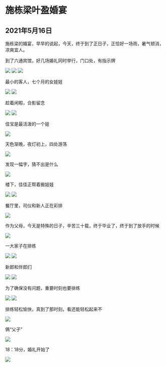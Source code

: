 施栋梁叶盈婚宴
=======================

2021年5月16日
-----------------------

施栋梁的婚宴，早早的说起，今天，终于到了正日子，正恰好一场雨，暑气顿消，凉爽宜人。

到了六通宾馆，好几场婚礼同时举行，门口处，有指示牌

![]({{site.url}}/assets/blog-images/20210516/1-9.jpg)
![]({{site.url}}/assets/blog-images/20210516/1-8.jpg)
![]({{site.url}}/assets/blog-images/20210516/1-1.jpg)

最小的客人，七个月的女娃娃

![]({{site.url}}/assets/blog-images/20210516/1-2.jpg)
![]({{site.url}}/assets/blog-images/20210516/1-3.jpg)

趁着闲暇，合影留念

![]({{site.url}}/assets/blog-images/20210516/1-4.jpg)
![]({{site.url}}/assets/blog-images/20210516/1-6.jpg)

佳宝是最活泼的一个娃

![]({{site.url}}/assets/blog-images/20210516/1-7.jpg)

天色渐晚，夜灯初上，四处游荡

![]({{site.url}}/assets/blog-images/20210516/1-10.jpg)

发现一幅字，猜不出是什么

![]({{site.url}}/assets/blog-images/20210516/1-11.jpg)

楼下，佳佳正帮着搬娃娃

![]({{site.url}}/assets/blog-images/20210516/1-12.jpg)
![]({{site.url}}/assets/blog-images/20210516/1-13.jpg)

餐厅里，司仪和新人正在彩排

![]({{site.url}}/assets/blog-images/20210516/1-14.jpg)

作为父母，今天是特殊的日子，辛苦三十载，终于毕业了，终于到了放手的时候

![]({{site.url}}/assets/blog-images/20210516/1-15.jpg)

一大家子在排练

![]({{site.url}}/assets/blog-images/20210516/1-16.jpg)
![]({{site.url}}/assets/blog-images/20210516/1-17.jpg)

新郎和伴郎们

![]({{site.url}}/assets/blog-images/20210516/1-18.jpg)
![]({{site.url}}/assets/blog-images/20210516/1-19.jpg)

为了确保没有问题，重要时刻也要排练

![]({{site.url}}/assets/blog-images/20210516/1-20.jpg)
![]({{site.url}}/assets/blog-images/20210516/1-21.jpg)

排练轻松愉快，真到了那时刻，看还能轻松起来不

![]({{site.url}}/assets/blog-images/20210516/1-22.jpg)

俩“父子”

![]({{site.url}}/assets/blog-images/20210516/1-24.jpg)

18：18分，婚礼开始了

![]({{site.url}}/assets/blog-images/20210516/1-25.jpg)